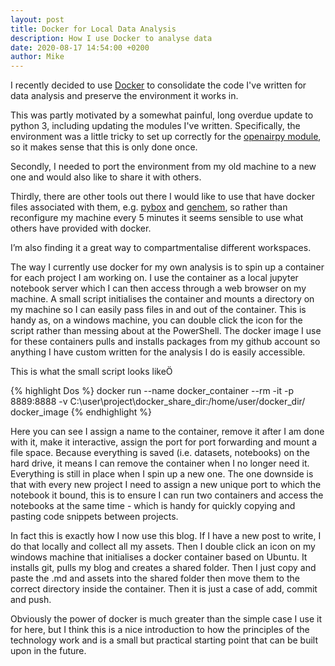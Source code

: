 ```yaml
---
layout: post
title: Docker for Local Data Analysis
description: How I use Docker to analyse data
date: 2020-08-17 14:54:00 +0200
author: Mike
---
```


I recently decided to use [Docker][docker] to consolidate the code I've written for data analysis and preserve the environment it works in.

This was partly motivated by a somewhat painful, long overdue update to python 3, including updating the modules I've written. Specifically, the environment was a little tricky to set up correctly for the [openairpy module][openairpy], so it makes sense that this is only done once.

Secondly, I needed to port the environment from my old machine to a new one and would also like to share it with others.

Thirdly, there are other tools out there I would like to use that have docker files associated with them, e.g. [pybox][pybox] and [genchem][genchem], so rather than reconfigure my machine every 5 minutes it seems sensible to use what others have provided with docker.

I’m also finding it a great way to compartmentalise different workspaces.

The way I currently use docker for my own analysis is to spin up a container for each project I am working on. I use the container as a local jupyter notebook server which I can then access through a web browser on my machine. A small script initialises the container and mounts a directory on my machine so I can easily pass files in and out of the container. This is handy as, on a windows machine, you can double click the icon for the script rather than messing about at the PowerShell. The docker image I use for these containers pulls and installs packages from my github account so anything I have custom written for the analysis I do is easily accessible.

This is what the small script looks likeÖ

{% highlight Dos %}
docker run --name docker_container --rm -it -p 8889:8888 -v C:\user\project\docker_share_dir\:/home/user/docker_dir/ docker_image
{% endhighlight %}

Here you can see I assign a name to the container, remove it after I am done with it, make it interactive, assign the port for port forwarding and mount a file space. Because everything is saved (i.e. datasets, notebooks) on the hard drive, it means I can remove the container when I no longer need it. Everything is still in place when I spin up a new one. The one downside is that with every new project I need to assign a new unique port to which the notebook it bound, this is to ensure I can run two containers and access the notebooks at the same time - which is handy for quickly copying and pasting code snippets between projects.

In fact this is exactly how I now use this blog. If I have a new post to write, I do that locally and collect all my assets. Then I double click an icon on my windows machine that initialises a docker container based on Ubuntu. It installs git, pulls my blog and creates a shared folder. Then I just copy and paste the .md and assets into the shared folder then move them to the correct directory inside the container. Then it is just a case of add, commit and push.

Obviously the power of docker is much greater than the simple case I use it for here, but I think this is a nice introduction to how the principles of the technology work and is a small but practical starting point that can be built upon in the future.

[docker]: https://www.docker.com/products/docker-desktop/
[openairpy]: https://micpri.github.io/2019/01/22/Rpy_openair.html
[pybox]: https://github.com/loftytopping/PyBox/
[genchem]: https://github.com/metno/genchem/
